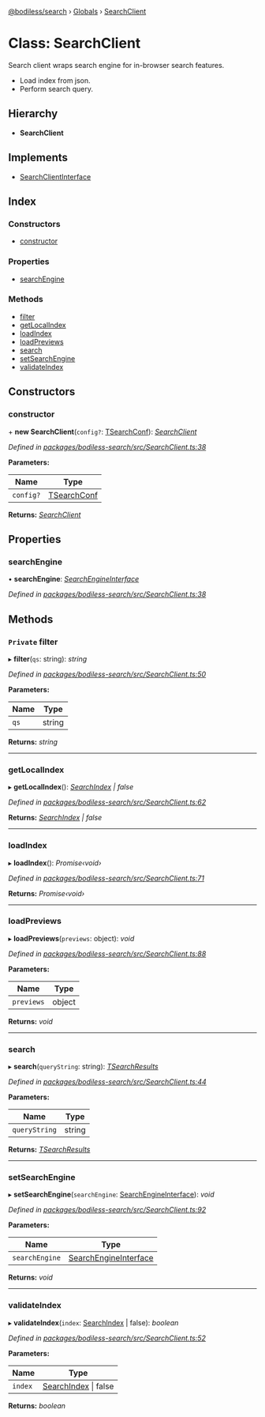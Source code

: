 [@bodiless/search](../README.md) › [Globals](../globals.md) › [SearchClient](searchclient.md)

# Class: SearchClient

Search client wraps search engine for in-browser search features.

- Load index from json.
- Perform search query.

## Hierarchy

* **SearchClient**

## Implements

* [SearchClientInterface](../interfaces/searchclientinterface.md)

## Index

### Constructors

* [constructor](searchclient.md#constructor)

### Properties

* [searchEngine](searchclient.md#searchengine)

### Methods

* [filter](searchclient.md#private-filter)
* [getLocalIndex](searchclient.md#getlocalindex)
* [loadIndex](searchclient.md#loadindex)
* [loadPreviews](searchclient.md#loadpreviews)
* [search](searchclient.md#search)
* [setSearchEngine](searchclient.md#setsearchengine)
* [validateIndex](searchclient.md#validateindex)

## Constructors

###  constructor

\+ **new SearchClient**(`config?`: [TSearchConf](../globals.md#tsearchconf)): *[SearchClient](searchclient.md)*

*Defined in [packages/bodiless-search/src/SearchClient.ts:38](https://github.com/johnsonandjohnson/Bodiless-JS/blob/b0b16b4/packages/bodiless-search/src/SearchClient.ts#L38)*

**Parameters:**

Name | Type |
------ | ------ |
`config?` | [TSearchConf](../globals.md#tsearchconf) |

**Returns:** *[SearchClient](searchclient.md)*

## Properties

###  searchEngine

• **searchEngine**: *[SearchEngineInterface](../interfaces/searchengineinterface.md)*

*Defined in [packages/bodiless-search/src/SearchClient.ts:38](https://github.com/johnsonandjohnson/Bodiless-JS/blob/b0b16b4/packages/bodiless-search/src/SearchClient.ts#L38)*

## Methods

### `Private` filter

▸ **filter**(`qs`: string): *string*

*Defined in [packages/bodiless-search/src/SearchClient.ts:50](https://github.com/johnsonandjohnson/Bodiless-JS/blob/b0b16b4/packages/bodiless-search/src/SearchClient.ts#L50)*

**Parameters:**

Name | Type |
------ | ------ |
`qs` | string |

**Returns:** *string*

___

###  getLocalIndex

▸ **getLocalIndex**(): *[SearchIndex](../globals.md#searchindex) | false*

*Defined in [packages/bodiless-search/src/SearchClient.ts:62](https://github.com/johnsonandjohnson/Bodiless-JS/blob/b0b16b4/packages/bodiless-search/src/SearchClient.ts#L62)*

**Returns:** *[SearchIndex](../globals.md#searchindex) | false*

___

###  loadIndex

▸ **loadIndex**(): *Promise‹void›*

*Defined in [packages/bodiless-search/src/SearchClient.ts:71](https://github.com/johnsonandjohnson/Bodiless-JS/blob/b0b16b4/packages/bodiless-search/src/SearchClient.ts#L71)*

**Returns:** *Promise‹void›*

___

###  loadPreviews

▸ **loadPreviews**(`previews`: object): *void*

*Defined in [packages/bodiless-search/src/SearchClient.ts:88](https://github.com/johnsonandjohnson/Bodiless-JS/blob/b0b16b4/packages/bodiless-search/src/SearchClient.ts#L88)*

**Parameters:**

Name | Type |
------ | ------ |
`previews` | object |

**Returns:** *void*

___

###  search

▸ **search**(`queryString`: string): *[TSearchResults](../globals.md#tsearchresults)*

*Defined in [packages/bodiless-search/src/SearchClient.ts:44](https://github.com/johnsonandjohnson/Bodiless-JS/blob/b0b16b4/packages/bodiless-search/src/SearchClient.ts#L44)*

**Parameters:**

Name | Type |
------ | ------ |
`queryString` | string |

**Returns:** *[TSearchResults](../globals.md#tsearchresults)*

___

###  setSearchEngine

▸ **setSearchEngine**(`searchEngine`: [SearchEngineInterface](../interfaces/searchengineinterface.md)): *void*

*Defined in [packages/bodiless-search/src/SearchClient.ts:92](https://github.com/johnsonandjohnson/Bodiless-JS/blob/b0b16b4/packages/bodiless-search/src/SearchClient.ts#L92)*

**Parameters:**

Name | Type |
------ | ------ |
`searchEngine` | [SearchEngineInterface](../interfaces/searchengineinterface.md) |

**Returns:** *void*

___

###  validateIndex

▸ **validateIndex**(`index`: [SearchIndex](../globals.md#searchindex) | false): *boolean*

*Defined in [packages/bodiless-search/src/SearchClient.ts:52](https://github.com/johnsonandjohnson/Bodiless-JS/blob/b0b16b4/packages/bodiless-search/src/SearchClient.ts#L52)*

**Parameters:**

Name | Type |
------ | ------ |
`index` | [SearchIndex](../globals.md#searchindex) &#124; false |

**Returns:** *boolean*
